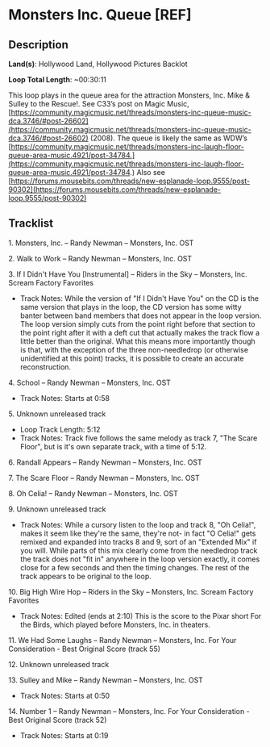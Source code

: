 # Monsters Inc. Queue [REF]

## Description

**Land(s)**: Hollywood Land, Hollywood Pictures Backlot

**Loop Total Length**: ~00:30:11

This loop plays in the queue area for the attraction Monsters, Inc. Mike & Sulley to the Rescue!. See C33’s post on Magic Music, [https://community.magicmusic.net/threads/monsters-inc-queue-music-dca.3746/#post-26602](https://community.magicmusic.net/threads/monsters-inc-queue-music-dca.3746/#post-26602) (2008). The queue is likely the same as WDW’s [https://community.magicmusic.net/threads/monsters-inc-laugh-floor-queue-area-music.4921/post-34784.](https://community.magicmusic.net/threads/monsters-inc-laugh-floor-queue-area-music.4921/post-34784.) Also see [https://forums.mousebits.com/threads/new-esplanade-loop.9555/post-90302](https://forums.mousebits.com/threads/new-esplanade-loop.9555/post-90302)

## Tracklist

1\. Monsters, Inc. – Randy Newman – Monsters, Inc. OST



2\. Walk to Work – Randy Newman – Monsters, Inc. OST



3\. If I Didn't Have You [Instrumental] – Riders in the Sky – Monsters, Inc. Scream Factory Favorites

- Track Notes: While the version of "If I Didn't Have You" on the CD is the same version that plays in the loop, the CD version has some witty banter between band members that does not appear in the loop version. The loop version simply cuts from the point right before that section to the point right after it with a deft cut that actually makes the track flow a little better than the original. What this means more importantly though is that, with the exception of the three non-needledrop (or otherwise unidentified at this point) tracks, it is possible to create an accurate reconstruction.

4\. School – Randy Newman – Monsters, Inc. OST

- Track Notes: Starts at 0:58

5\. Unknown unreleased track

- Loop Track Length: 5:12
- Track Notes: Track five follows the same melody as track 7, "The Scare Floor", but is it's own separate track, with a time of 5:12.

6\. Randall Appears – Randy Newman – Monsters, Inc. OST



7\. The Scare Floor – Randy Newman – Monsters, Inc. OST



8\. Oh Celia! – Randy Newman – Monsters, Inc. OST



9\. Unknown unreleased track

- Track Notes: While a cursory listen to the loop and track 8, "Oh Celia!", makes it seem like they're the same, they're not- in fact "O Celia!" gets remixed and expanded into tracks 8 and 9, sort of an "Extended Mix" if you will. While parts of this mix clearly come from the needledrop track the track does not "fit in" anywhere in the loop version exactly, it comes close for a few seconds and then the timing changes. The rest of the track appears to be original to the loop.

10\. Big High Wire Hop – Riders in the Sky – Monsters, Inc. Scream Factory Favorites

- Track Notes: Edited (ends at 2:10)
This is the score to the Pixar short For the Birds, which played before Monsters, Inc. in theaters.

11\. We Had Some Laughs – Randy Newman – Monsters, Inc. For Your Consideration - Best Original Score (track 55)



12\. Unknown unreleased track



13\. Sulley and Mike – Randy Newman – Monsters, Inc. OST

- Track Notes: Starts at 0:50

14\. Number 1 – Randy Newman – Monsters, Inc. For Your Consideration - Best Original Score (track 52)

- Track Notes: Starts at 0:19

